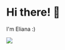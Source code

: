 
# Hi there! 🍰

I'm Eliana :)

<a href="https://github.com/roxiomontes">

  <img align="center" src="https://github-readme-streak-stats.herokuapp.com/?user=roxiomontes&theme=material-palenight" />

</a>
